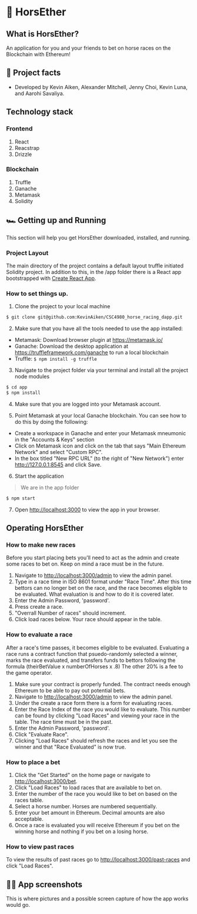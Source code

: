 # 🏇 HorsEther

## What is HorsEther?
An application for you and your friends to bet on horse races on the Blockchain with Ethereum!

## 💯 Project facts
* Developed by Kevin Aiken, Alexander Mitchell, Jenny Choi, Kevin Luna, and Aarohi Savaliya.

## Technology stack
### Frontend
1. React
2. Reacstrap
3. Drizzle

### Blockchain
1. Truffle
2. Ganache
3. Metamask
3. Solidity

## 🏎 Getting up and Running

This section will help you get HorsEther downloaded, installed, and running.

### Project Layout
The main directory of the project contains a default layout truffle initiated Solidity project. In addition to this, in the /app folder there is a React app bootstrapped with [Create React App](https://github.com/facebook/create-react-app).

### How to set things up.

1. Clone the project to your local machine
```BASH 
$ git clone git@github.com:KevinAiken/CSC4980_horse_racing_dapp.git
```

2. Make sure that you have all the tools needed to use the app installed:

* Metamask: Download browser plugin at https://metamask.io/
* Ganache: Download the desktop application at https://truffleframework.com/ganache to run a local blockchain
* Truffle: `$ npm install -g truffle`


3. Navigate to the project folder via your terminal and install all the project node modules 
```BASH 
$ cd app
$ npm install
```
 
4. Make sure that you are logged into your Metamask account.

5. Point Metamask at your local Ganache blockchain.
You can see how to do this by doing the following:
* Create a workspace in Ganache and enter your Metamask mneumonic in the "Accounts & Keys" section
* Click on Metamask icon and click on the tab that says "Main Ethereum Network" and select "Custom RPC".
* In the box titled "New RPC URL" (to the right of "New Network") enter http://127.0.0.1:8545 and click Save.

6. Start the application
> We are in the app folder
```BASH 
$ npm start
```

7. Open [http://localhost:3000](http://localhost:3000) to view the app in your browser.

## Operating HorsEther

### How to make new races
Before you start placing bets you'll need to act as the admin and create some races to bet on. Keep on mind a race must be in the future. 
1. Navigate to [http://localhost:3000/admin](http://localhost:3000/admin) to view the admin panel.
2. Type in a race time in ISO 8601 format under "Race Time". After this time bettors can no longer bet on the race, and the race becomes eligible to be evaluated. What evaluation is and how to do it is covered later.
3. Enter the Admin Password, 'password'. 
4. Press create a race.
5. "Overrall Number of races" should increment.
6. Click load races below. Your race should appear in the table.


### How to evaluate a race
After a race's time passes, it becomes eligible to be evaluated. Evaluating a race runs a contract function that psuedo-randomly selected a winner, marks the race evaluated, and transfers funds to bettors following the formula (theirBetValue x numberOfHorses x .8) The other 20% is a fee to the game operator.
1. Make sure your contract is properly funded. The contract needs enough Ethereum to be able to pay out potential bets. 
2. Navigate to [http://localhost:3000/admin](http://localhost:3000/admin) to view the admin panel.
3. Under the create a race form there is a form for evaluating races. 
4. Enter the Race Index of the race you would like to evaluate. This number can be found by clicking "Load Races" and viewing your race in the table. The race time must be in the past.
5. Enter the Admin Password, 'password'.
6. Click "Evaluate Race". 
7. Clicking "Load Races" should refresh the races and let you see the winner and that "Race Evaluated" is now true.


### How to place a bet
1. Click the "Get Started" on the home page or navigate to [http://localhost:3000/bet](http://localhost:3000/bet).
2. Click "Load Races" to load races that are available to bet on.
3. Enter the number of the race you would like to bet on based on the races table.
4. Select a horse number. Horses are numbered sequentially.
5. Enter your bet amount in Ethereum. Decimal amounts are also acceptable.
6. Once a race is evaluated you will receive Ethereum if you bet on the winning horse and nothing if you bet on a losing horse.


### How to view past races
To view the results of past races go to [http://localhost:3000/past-races](http://localhost:3000/past-races) and click "Load Races".

## 🚶‍♀️ App screenshots
This is where pictures and a possible screen capture of how the app works would go.
